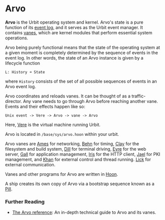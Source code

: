 # Arvo

**Arvo** is the Urbit operating system and kernel. Arvo's state is a pure function of its [event log](glossary/eventlog), and it serves as the Urbit event manager. It contains [vanes](glossary/vane), which are kernel modules that perform essential system operations.

Arvo being purely functional means that the state of the operating system at a given moment is completely determined by the sequence of events in the event log. In other words, the state of an Arvo instance is given by a lifecycle function

```
L: History ➜ State
```

where `History` consists of the set of all possible sequences of events in an Arvo event log.

Arvo coordinates and reloads vanes. It can be thought of as a traffic-director. Any vane needs to go through Arvo before reaching another vane. Events and their effects happen like so:

```
Unix event -> Vere -> Arvo -> vane -> Arvo
```

Here, [Vere](glossary/vere) is the virtual machine running Urbit.

Arvo is located in `/base/sys/arvo.hoon` within your urbit.

Arvo vanes are [Ames](glossary/ames) for networking, [Behn](glossary/behn) for timing, [Clay](glossary/clay) for the filesystem and build system, [Dill](glossary/dill) for terminal driving, [Eyre](glossary/eyre) for the web server, [Gall](glossary/gall) for application management, [Iris](glossary/iris) for the HTTP client, [Jael](glossary/jael) for PKI management, and [Khan](glossary/khan) for external control and thread running. [Lick](glossary/lick) for external communication.

Vanes and other programs for Arvo are written in [Hoon](glossary/hoon).

A ship creates its own copy of Arvo via a bootstrap sequence known as a [Pill](glossary/pill).

### Further Reading

- [The Arvo reference](system/kernel): An in-depth technical guide to Arvo and its vanes.
